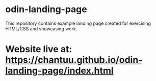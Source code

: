 # odin-landing-page
 This repository contains example landing page created for exercising HTML/CSS and showcasing work.

# Website live at: https://chantuu.github.io/odin-landing-page/index.html
